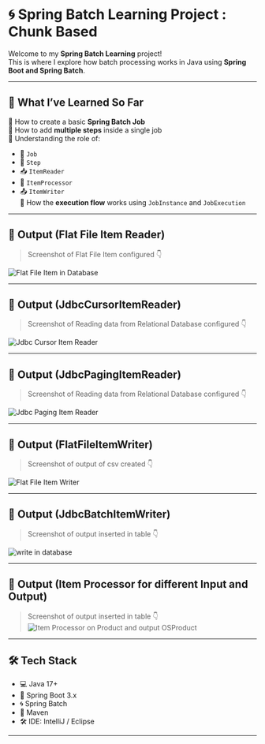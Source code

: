 # 🌀 Spring Batch Learning Project : Chunk Based 

Welcome to my **Spring Batch Learning** project!  
This is where I explore how batch processing works in Java using **Spring Boot and Spring Batch**.

---

## 🚀 What I’ve Learned So Far

🔹 How to create a basic **Spring Batch Job**  
🔹 How to add **multiple steps** inside a single job  
🔹 Understanding the role of:
- 🧩 `Job`
- 🧩 `Step`
- 📥 `ItemReader`
- 🔄 `ItemProcessor`
- 📤 `ItemWriter`  
🔹 How the **execution flow** works using `JobInstance` and `JobExecution`

---

## 📸 Output (Flat File Item Reader)

> Screenshot of Flat File Item  configured 👇

![Flat File Item in Database](https://github.com/user-attachments/assets/e8c461cc-5a81-4ed4-9df5-fa0c9ba4d4d0)

---

## 📸 Output (JdbcCursorItemReader)

> Screenshot of Reading data from Relational Database  configured 👇

![Jdbc Cursor Item Reader](https://github.com/user-attachments/assets/12ca2433-3e97-4c5c-89de-575c54289f1b)

---

## 📸 Output (JdbcPagingItemReader)

> Screenshot of Reading data from Relational Database  configured 👇

![Jdbc Paging Item Reader](https://github.com/user-attachments/assets/98da08b6-66fa-4f21-8c95-ad797951506e)

---

## 📸 Output (FlatFileItemWriter)

> Screenshot of output of csv created  👇

![Flat File Item Writer](https://github.com/user-attachments/assets/08a9884a-dc42-4a7b-92ef-44e8d4f86998)

---

## 📸 Output (JdbcBatchItemWriter)

> Screenshot of output inserted in table  👇

![write in database](https://github.com/user-attachments/assets/1ab74b5c-fb63-4331-9ca5-fb9bb66f613e)

---

## 📸 Output (Item Processor for different Input and Output)

> Screenshot of output inserted in table  👇
![Item Processor on Product and output OSProduct ](https://github.com/user-attachments/assets/c1c6f72b-1fd8-4c5f-a1ec-61c7eb0d1ad4)

---

## 🛠 Tech Stack

- 💻 Java 17+
- 🧩 Spring Boot 3.x
- 🌀 Spring Batch
- 🧪 Maven
- 🛠️ IDE: IntelliJ / Eclipse

---

